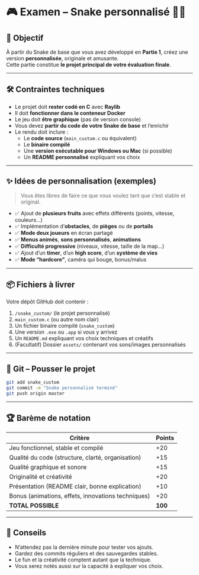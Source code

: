 # 🎮 Examen – Snake personnalisé 🐍✨

## 🎯 Objectif

À partir du Snake de base que vous avez développé en **Partie 1**, créez une version **personnalisée**, originale et amusante.  
Cette partie constitue **le projet principal de votre évaluation finale**.

---

## 🛠️ Contraintes techniques

- Le projet doit **rester codé en C** avec **Raylib**
- Il doit **fonctionner dans le conteneur Docker**
- Le jeu doit **être graphique** (pas de version console)
- Vous devez **partir du code de votre Snake de base** et l’enrichir
- Le rendu doit inclure :
  - Le **code source** (`main_custom.c` ou équivalent)
  - Le **binaire compilé**
  - Une **version exécutable pour Windows ou Mac** (si possible)
  - Un **README personnalisé** expliquant vos choix

---

## ✨ Idées de personnalisation (exemples)

> Vous êtes libres de faire ce que vous voulez tant que c’est stable et original.

- ✅ Ajout de **plusieurs fruits** avec effets différents (points, vitesse, couleurs…)
- ✅ Implémentation d’**obstacles**, de **pièges** ou de **portails**
- ✅ **Mode deux joueurs** en écran partagé
- ✅ **Menus animés**, **sons personnalisés**, **animations**
- ✅ **Difficulté progressive** (niveaux, vitesse, taille de la map…)
- ✅ Ajout d’un **timer**, d’un **high score**, d’un **système de vies**
- ✅ **Mode “hardcore”**, caméra qui bouge, bonus/malus

---

## 📦 Fichiers à livrer

Votre dépôt GitHub doit contenir :

1. `/snake_custom/` (le projet personnalisé)
2. `main_custom.c` (ou autre nom clair)
3. Un fichier binaire compilé (`snake_custom`)
4. Une version `.exe` ou `.app` si vous y arrivez
5. Un `README.md` expliquant vos choix techniques et créatifs
6. (Facultatif) Dossier `assets/` contenant vos sons/images personnalisés

---

## 💾 Git – Pousser le projet

```bash
git add snake_custom
git commit -m "Snake personnalisé terminé"
git push origin master
```

---

## 🏆 Barème de notation

| Critère                                            | Points  |
| -------------------------------------------------- | ------- |
| Jeu fonctionnel, stable et compilé                 | +20     |
| Qualité du code (structure, clarté, organisation)  | +15     |
| Qualité graphique et sonore                        | +15     |
| Originalité et créativité                          | +20     |
| Présentation (README clair, bonne explication)     | +10     |
| Bonus (animations, effets, innovations techniques) | +20     |
| **TOTAL POSSIBLE**                                 | **100** |

---

## 🚀 Conseils

- N’attendez pas la dernière minute pour tester vos ajouts.
- Gardez des commits réguliers et des sauvegardes stables.
- Le fun et la créativité comptent autant que la technique.
- Vous serez notés aussi sur la capacité à expliquer vos choix.
